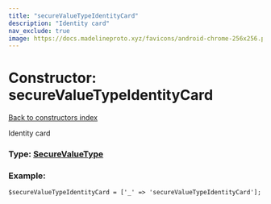 ```yaml
---
title: "secureValueTypeIdentityCard"
description: "Identity card"
nav_exclude: true
image: https://docs.madelineproto.xyz/favicons/android-chrome-256x256.png
---
```

# Constructor: secureValueTypeIdentityCard  
[Back to constructors index](/API_docs/constructors/index.html)



Identity card




### Type: [SecureValueType](/API_docs/types/SecureValueType.html)


### Example:

```
$secureValueTypeIdentityCard = ['_' => 'secureValueTypeIdentityCard'];
```  
